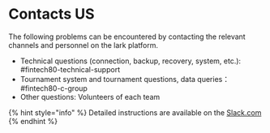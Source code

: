 # Contacts US



The following problems can be encountered by contacting the relevant channels and personnel on the lark platform.&#x20;

* Technical questions (connection, backup, recovery, system, etc.): #fintech80-technical-support&#x20;
* Tournament system and tournament questions, data queries：#fintech80-c-group
* Other questions: Volunteers of each team

{% hint style="info" %}
Detailed instructions are available on the [Slack.com](https://slack.com/help/articles/360059928654-How-to-use-Slack--your-quick-start-guide)
{% endhint %}



